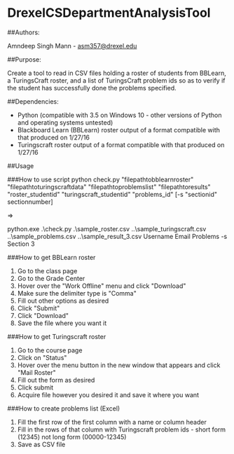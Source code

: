 # DrexelCSDepartmentAnalysisTool

##Authors:

Amndeep Singh Mann - asm357@drexel.edu
	
##Purpose:

Create a tool to read in CSV files holding a roster of students from BBLearn, a TuringsCraft roster, and a list of TuringsCraft problem ids so as to verify if the student has successfully done the problems specified.

##Dependencies:

- Python (compatible with 3.5 on Windows 10 - other versions of Python and operating systems untested)
- Blackboard Learn (BBLearn) roster output of a format compatible with that produced on 1/27/16
- Turingscraft roster output of a format compatible with that produced on 1/27/16

##Usage

###How to use script
python check.py "filepathtobblearnroster" "filepathtoturingscraftdata" "filepathtoproblemslist" "filepathtoresults" "roster_studentid" "turingscraft_studentid" "problems_id" [-s "sectionid" sectionnumber]

=>

python.exe .\check.py .\sample_roster.csv ..\sample_turingscraft.csv ..\sample_problems.csv ..\sample_result_3.csv Username Email Problems -s Section 3

###How to get BBLearn roster
1. Go to the class page
2. Go to the Grade Center
3. Hover over the "Work Offline" menu and click "Download"
4. Make sure the delimiter type is "Comma"
5. Fill out other options as desired
6. Click "Submit"
7. Click "Download"
8. Save the file where you want it

###How to get Turingscraft roster
1. Go to the course page
2. Click on "Status"
3. Hover over the menu button in the new window that appears and click "Mail Roster"
4. Fill out the form as desired
5. Click submit
6. Acquire file however you desired it and save it where you want

###How to create problems list (Excel)
1. Fill the first row of the first column with a name or column header
2. Fill in the rows of that column with Turingscraft problem ids - short form (12345) not long form (00000-12345)
3. Save as CSV file